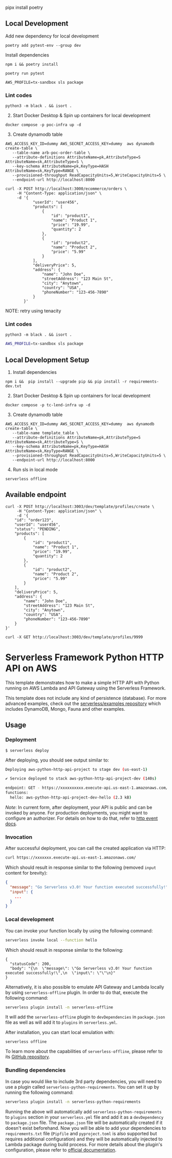 pipx install poetry
## Local Development


Add new dependency for local development
```shell
poetry add pytest-env --group dev
```
Install dependencies
```shell
npm i && poetry install
```

```shell
poetry run pytest
```

```shell
AWS_PROFILE=tx-sandbox sls package
```

### Lint codes
```shell
python3 -m black . && isort .
```

2. Start Docker Desktop & Spin up containers for local development
```shell
docker compose -p poc-infra up -d 
```
3. Create dynamodb table
```shell
AWS_ACCESS_KEY_ID=dummy AWS_SECRET_ACCESS_KEY=dummy  aws dynamodb create-table \
   --table-name arb-poc-order-table \
   --attribute-definitions AttributeName=pk,AttributeType=S AttributeName=sk,AttributeType=S \
   --key-schema AttributeName=pk,KeyType=HASH AttributeName=sk,KeyType=RANGE \
   --provisioned-throughput ReadCapacityUnits=5,WriteCapacityUnits=5 \
   --endpoint-url http://localhost:8000
```

```shell
curl -X POST http://localhost:3000/ecommerce/orders \
     -H "Content-Type: application/json" \
     -d '{
            "userId": "user456",
            "products": [
                {
                    "id": "product1",
                    "name": "Product 1",
                    "price": "19.99",
                    "quantity": 2
                },
                {
                    "id": "product2",
                    "name": "Product 2",
                    "price": "5.99"
                }
            ],
            "deliveryPrice": 5,
            "address": {
                "name": "John Doe",
                "streetAddress": "123 Main St",
                "city": "Anytown",
                "country": "USA",
                "phoneNumber": "123-456-7890"
            }
        }'
```


NOTE: retry using tenacity

### Lint codes
```shell
python3 -m black . && isort .
```

```bash
AWS_PROFILE=tx-sandbox sls package
```

## Local Development Setup

1. Install dependencies
```shell
npm i &&  pip install --upgrade pip && pip install -r requirements-dev.txt
```
2. Start Docker Desktop & Spin up containers for local development
```shell
docker compose -p tc-lend-infra up -d 
```
3. Create dynamodb table
```shell
AWS_ACCESS_KEY_ID=dummy AWS_SECRET_ACCESS_KEY=dummy  aws dynamodb create-table \
   --table-name template_table \
   --attribute-definitions AttributeName=pk,AttributeType=S AttributeName=sk,AttributeType=S \
   --key-schema AttributeName=pk,KeyType=HASH AttributeName=sk,KeyType=RANGE \
   --provisioned-throughput ReadCapacityUnits=5,WriteCapacityUnits=5 \
   --endpoint-url http://localhost:8000
```

4. Run sls in local mode
```shell
serverless offline
```

## Available endpoint
```shell
curl -X POST http://localhost:3003/dev/template/profiles/create \
     -H "Content-Type: application/json" \
     -d '{
    "id": "order123",
    "userId": "user456",
    "status": "PENDING",
    "products": [
        {
            "id": "product1",
            "name": "Product 1",
            "price": "19.99",
            "quantity": 2
        },
        {
            "id": "product2",
            "name": "Product 2",
            "price": "5.99"
        }
    ],
    "deliveryPrice": 5,
    "address": {
        "name": "John Doe",
        "streetAddress": "123 Main St",
        "city": "Anytown",
        "country": "USA",
        "phoneNumber": "123-456-7890"
    }
}'
```


```shell
curl -X GET http://localhost:3003/dev/template/profiles/9999
```

<!--
title: 'AWS Simple HTTP Endpoint example in Python'
description: 'This template demonstrates how to make a simple HTTP API with Python running on AWS Lambda and API Gateway using the Serverless Framework.'
layout: Doc
framework: v3
platform: AWS
language: python
authorLink: 'https://github.com/serverless'
authorName: 'Serverless, inc.'
authorAvatar: 'https://avatars1.githubusercontent.com/u/13742415?s=200&v=4'
-->

# Serverless Framework Python HTTP API on AWS

This template demonstrates how to make a simple HTTP API with Python running on AWS Lambda and API Gateway using the Serverless Framework.

This template does not include any kind of persistence (database). For more advanced examples, check out the [serverless/examples repository](https://github.com/serverless/examples/)  which includes DynamoDB, Mongo, Fauna and other examples.

## Usage

### Deployment

```
$ serverless deploy
```

After deploying, you should see output similar to:

```bash
Deploying aws-python-http-api-project to stage dev (us-east-1)

✔ Service deployed to stack aws-python-http-api-project-dev (140s)

endpoint: GET - https://xxxxxxxxxx.execute-api.us-east-1.amazonaws.com/
functions:
  hello: aws-python-http-api-project-dev-hello (2.3 kB)
```

_Note_: In current form, after deployment, your API is public and can be invoked by anyone. For production deployments, you might want to configure an authorizer. For details on how to do that, refer to [http event docs](https://www.serverless.com/framework/docs/providers/aws/events/apigateway/).

### Invocation

After successful deployment, you can call the created application via HTTP:

```bash
curl https://xxxxxxx.execute-api.us-east-1.amazonaws.com/
```

Which should result in response similar to the following (removed `input` content for brevity):

```json
{
  "message": "Go Serverless v3.0! Your function executed successfully!",
  "input": {
    ...
  }
}
```

### Local development

You can invoke your function locally by using the following command:

```bash
serverless invoke local --function hello
```

Which should result in response similar to the following:

```
{
  "statusCode": 200,
  "body": "{\n  \"message\": \"Go Serverless v3.0! Your function executed successfully!\",\n  \"input\": \"\"\n}"
}
```

Alternatively, it is also possible to emulate API Gateway and Lambda locally by using `serverless-offline` plugin. In order to do that, execute the following command:

```bash
serverless plugin install -n serverless-offline
```

It will add the `serverless-offline` plugin to `devDependencies` in `package.json` file as well as will add it to `plugins` in `serverless.yml`.

After installation, you can start local emulation with:

```
serverless offline
```

To learn more about the capabilities of `serverless-offline`, please refer to its [GitHub repository](https://github.com/dherault/serverless-offline).

### Bundling dependencies

In case you would like to include 3rd party dependencies, you will need to use a plugin called `serverless-python-requirements`. You can set it up by running the following command:

```bash
serverless plugin install -n serverless-python-requirements
```

Running the above will automatically add `serverless-python-requirements` to `plugins` section in your `serverless.yml` file and add it as a `devDependency` to `package.json` file. The `package.json` file will be automatically created if it doesn't exist beforehand. Now you will be able to add your dependencies to `requirements.txt` file (`Pipfile` and `pyproject.toml` is also supported but requires additional configuration) and they will be automatically injected to Lambda package during build process. For more details about the plugin's configuration, please refer to [official documentation](https://github.com/UnitedIncome/serverless-python-requirements).
